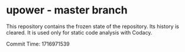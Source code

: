 # upower - master branch

This repository contains the frozen state of the repository.
Its history is cleared. It is used only for static code
analysis with Codacy.

Commit Time: 1716971539